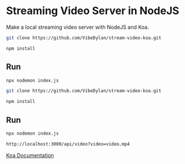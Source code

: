 ﻿
# Streaming Video Server in NodeJS

Make a local streaming video server with NodeJS and Koa.



```bash
git clone https://github.com/VibeDylan/stream-video-koa.git
```
```bash
npm install
```
## Run

```bash
npx nodemon index.js
```




```bash
git clone https://github.com/VibeDylan/stream-video-koa.git
```
```bash
npm install
```
## Run

```bash
npx nodemon index.js
```

```bash
http://localhost:3000/api/video?video=video.mp4
```


[Koa Documentation](https://koajs.com/)

